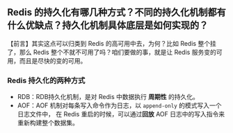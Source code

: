 ## Redis 的持久化有哪几种方式？不同的持久化机制都有什么优缺点？持久化机制具体底层是如何实现的？

【前言】其实这点可以归类到 Redis 的高可用中去，为何？比如 Redis 整个挂了，那么 Redis 整个不就不可用了吗？咱们要做的事，就是让 Redis 服务变的可用，而且是尽快的变的可用。

### Redis 持久化的两种方式

- RDB：RDB持久化机制，是对 Redis 中数据执行 **周期性** 的持久化。
- AOF：AOF 机制对每条写入命令作为日志，以 `append-only` 的模式写入一个日志文件中， 在 Redis 重启的时候，可以通过**回放** AOF 日志中的写入指令来重新构建整个数据集。



